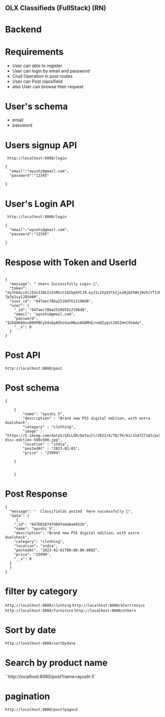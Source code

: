 ## OLX Classifieds (FullStack) (RN)

# Backend

# Requirements

- User can able to register
- User can login by email and password
- Crud Operation in post routes
- User can Post classifield
- also User can browse their request

# User's schema

- email
- password

# Users signup API

` http://localhost:8080/login`

```
{
  "email":"ayushi@gmail.com",
  "password":"12345"

}
```

# User's Login API

` http://localhost:8080/login`

```
{
  "email":"ayushi@gmail.com",
  "password":"12345"

}
```

# Respose with Token and UserId

```

{
  "message": " Users Successfully Login 🙂",
  "token": "eyJhbGciOiJIUzI1NiIsInR5cCI6IkpXVCJ9.eyJ1c2VyX2lkIjoiNjQ3YWVjNzhiYTI1MTBkZjYxMjE5NmQ4IiwiaWF0IjoxNjg1Nzc4MjI2LCJleHAiOjE2ODYzODMwMjZ9.5jxEWHq08qDxZ0qrpkLHJr36yNim-7p7p1sy1JQS46M",
  "user_id": "647aec78ba2510df612196d8",
  "user": {
    "_id": "647aec78ba2510df612196d8",
    "email": "ayushi@gmail.com",
    "password": "$2b$06$HzxB9XPBCy54s6pA5hsXauMAusASDMnE/neQIygst265IHnC9smda",
    "__v": 0
  }
}
```

# Post API

`http://localhost:8080/post`

# Post schema

```
{

	{
		"name": "ayushi 5",
		"description" : "Brand new PS5 digital edition, with extra dualshock",
		"category" : "clothing",
		"image" : "https://5.imimg.com/data5/SELLER/Default/2022/6/TQ/TK/HJ/154727183/ps5-disc-edition-500x500.jpg",
		"location" : "india",
		"postedAt" : "2023-02-01",
		"price" : "25999"

	}


	}
```

# Post Response

```
{
  "message": "  Classifields posted  here successfully 🙂",
  "data": {
     {
    "_id": "647b018747d69feda8a6951b",
    "name": "ayushi 5",
    "description": "Brand new PS5 digital edition, with extra dualshock",
    "category": "clothing",
    "location": "india",
    "postedAt": "2023-02-01T00:00:00.000Z",
    "price": "25999",
    "__v": 0
  }
  }
}
```

# filter by category

`http://localhost:8080/clothing`
`http://localhost:8080/electronics`
`http://localhost:8080/furniture`
`http://localhost:8080/others`

# Sort by date

`http://localhost:8080/sortbydate`

# Search by product name

``http://localhost:8080/post?name=ayushi 5`

# pagination

`http://localhost:8080/post?page=3 `
